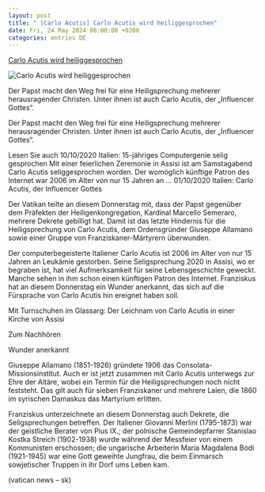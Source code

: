 ```yaml
---
layout: post
title: " [Carlo Acutis] Carlo Acutis wird heiliggesprochen"
date: Fri, 24 May 2024 08:00:00 +0200
categories: entries DE
---
```

[Carlo Acutis wird heiliggesprochen](https://www.vaticannews.va/de/vatikan/news/2024-05/papst-franziskus-carlo-acutis-heiligsprechung-dekret-wunder.html)

![Carlo Acutis wird heiliggesprochen](https://www.vaticannews.va/content/dam/vaticannews/multimedia/2022/11/28/acutis-1.jpg/_jcr_content/renditions/cq5dam.thumbnail.cropped.1500.844.jpeg)

Der Papst macht den Weg frei für eine Heiligsprechung mehrerer herausragender Christen. Unter ihnen ist auch Carlo Acutis, der „Influencer Gottes“.

Der Papst macht den Weg frei für eine Heiligsprechung mehrerer herausragender Christen. Unter ihnen ist auch Carlo Acutis, der „Influencer Gottes“.

Lesen Sie auch 10/10/2020 Italien: 15-jähriges Computergenie selig gesprochen Mit einer feierlichen Zeremonie in Assisi ist am Samstagabend Carlo Acutis seliggesprochen worden. Der womöglich künftige Patron des Internet war 2006 im Alter von nur 15 Jahren an ... 01/10/2020 Italien: Carlo Acutis, der Influencer Gottes

Der Vatikan teilte an diesem Donnerstag mit, dass der Papst gegenüber dem Präfekten der Heiligenkongregation, Kardinal Marcello Semeraro, mehrere Dekrete gebilligt hat. Damit ist das letzte Hindernis für die Heiligsprechung von Carlo Acutis, dem Ordensgründer Giuseppe Allamano sowie einer Gruppe von Franziskaner-Märtyrern überwunden.

Der computerbegeisterte Italiener Carlo Acutis ist 2006 im Alter von nur 15 Jahren an Leukämie gestorben. Seine Seligsprechung 2020 in Assisi, wo er begraben ist, hat viel Aufmerksamkeit für seine Lebensgeschichte geweckt. Manche sehen in ihm schon einen künftigen Patron des Internet. Franziskus hat an diesem Donnerstag ein Wunder anerkannt, das sich auf die Fürsprache von Carlo Acutis hin ereignet haben soll.

Mit Turnschuhen im Glassarg: Der Leichnam von Carlo Acutis in einer Kirche von Assisi

Zum Nachhören

Wunder anerkannt

Giuseppe Allamano (1851-1926) gründete 1906 das Consolata-Missionsinstitut. Auch er ist jetzt zusammen mit Carlo Acutis unterwegs zur Ehre der Altäre, wobei ein Termin für die Heiligsprechungen noch nicht feststeht. Das gilt auch für sieben Franziskaner und mehrere Laien, die 1860 im syrischen Damaskus das Martyrium erlitten.

Franziskus unterzeichnete an diesem Donnerstag auch Dekrete, die Seligsprechungen betreffen. Der Italiener Giovanni Merlini (1795-1873) war der geistliche Berater von Pius IX.; der polnische Gemeindepfarrer Stanislao Kostka Streich (1902-1938) wurde während der Messfeier von einem Kommunisten erschossen; die ungarische Arbeiterin Maria Magdalena Bódi (1921-1945) war eine Gott geweihte Jungfrau, die beim Einmarsch sowjetischer Truppen in ihr Dorf ums Leben kam.

(vatican news – sk)

